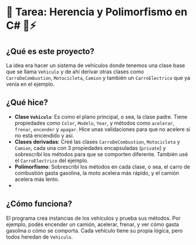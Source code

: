 # 📝 Tarea: Herencia y Polimorfismo en C# 🚗⚡


## ¿Qué es este proyecto?

La idea era hacer un sistema de vehículos donde tenemos una clase base que se llama `Vehiculo` y de ahí derivar otras clases como `CarroDeCombustion`, `Motocicleta`, `Camion` y también un `CarroElectrico` que ya venía en el ejemplo.

## ¿Qué hice?

- **Clase `Vehiculo`**: Es como el plano principal, o sea, la clase padre. Tiene propiedades como `Color`, `Modelo`, `Year`, y métodos como `acelerar`, `frenar`, `encender` y `apagar`. Hice unas validaciones para que no acelere si no está encendido y así.
- **Clases derivadas**: Creé las clases `CarroDeCombustion`, `Motocicleta` y `Camion`, cada una con 3 propiedades encapsuladas (`private`) y sobrescribí los métodos para que se comporten diferente. También usé el `CarroElectrico` del ejemplo.
- **Polimorfismo**: Sobrescribí los métodos en cada clase, o sea, el carro de combustión gasta gasolina, la moto acelera más rápido, y el camión acelera más lento.
- 

## ¿Cómo funciona?

El programa crea instancias de los vehículos y prueba sus métodos. Por ejemplo, podés encender un camión, acelerar, frenar, y ver cómo gasta gasolina o cómo se comporta. Cada vehículo tiene su propia lógica, pero todos heredan de `Vehiculo`.

